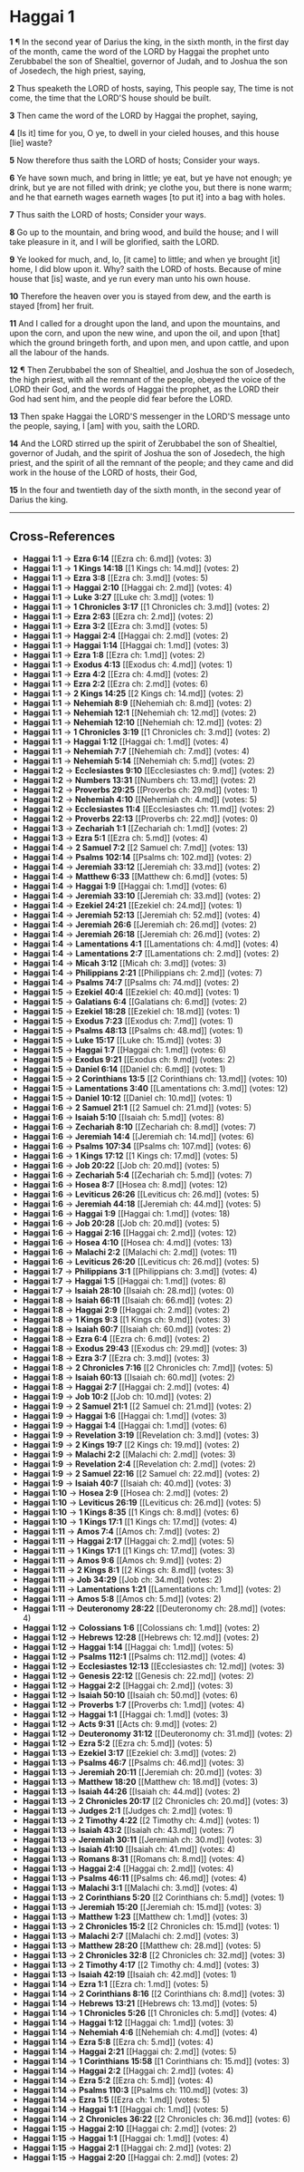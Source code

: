 # Haggai 1

**1** ¶ In the second year of Darius the king, in the sixth month, in the first day of the month, came the word of the LORD by Haggai the prophet unto Zerubbabel the son of Shealtiel, governor of Judah, and to Joshua the son of Josedech, the high priest, saying,

**2** Thus speaketh the LORD of hosts, saying, This people say, The time is not come, the time that the LORD'S house should be built.

**3** Then came the word of the LORD by Haggai the prophet, saying,

**4** [Is it] time for you, O ye, to dwell in your cieled houses, and this house [lie] waste?

**5** Now therefore thus saith the LORD of hosts; Consider your ways.

**6** Ye have sown much, and bring in little; ye eat, but ye have not enough; ye drink, but ye are not filled with drink; ye clothe you, but there is none warm; and he that earneth wages earneth wages [to put it] into a bag with holes.

**7** Thus saith the LORD of hosts; Consider your ways.

**8** Go up to the mountain, and bring wood, and build the house; and I will take pleasure in it, and I will be glorified, saith the LORD.

**9** Ye looked for much, and, lo, [it came] to little; and when ye brought [it] home, I did blow upon it. Why? saith the LORD of hosts. Because of mine house that [is] waste, and ye run every man unto his own house.

**10** Therefore the heaven over you is stayed from dew, and the earth is stayed [from] her fruit.

**11** And I called for a drought upon the land, and upon the mountains, and upon the corn, and upon the new wine, and upon the oil, and upon [that] which the ground bringeth forth, and upon men, and upon cattle, and upon all the labour of the hands.

**12** ¶ Then Zerubbabel the son of Shealtiel, and Joshua the son of Josedech, the high priest, with all the remnant of the people, obeyed the voice of the LORD their God, and the words of Haggai the prophet, as the LORD their God had sent him, and the people did fear before the LORD.

**13** Then spake Haggai the LORD'S messenger in the LORD'S message unto the people, saying, I [am] with you, saith the LORD.

**14** And the LORD stirred up the spirit of Zerubbabel the son of Shealtiel, governor of Judah, and the spirit of Joshua the son of Josedech, the high priest, and the spirit of all the remnant of the people; and they came and did work in the house of the LORD of hosts, their God,

**15** In the four and twentieth day of the sixth month, in the second year of Darius the king.

---

## Cross-References

- **Haggai 1:1** → **Ezra 6:14** [[Ezra ch: 6.md]] (votes: 3)
- **Haggai 1:1** → **1 Kings 14:18** [[1 Kings ch: 14.md]] (votes: 2)
- **Haggai 1:1** → **Ezra 3:8** [[Ezra ch: 3.md]] (votes: 5)
- **Haggai 1:1** → **Haggai 2:10** [[Haggai ch: 2.md]] (votes: 4)
- **Haggai 1:1** → **Luke 3:27** [[Luke ch: 3.md]] (votes: 1)
- **Haggai 1:1** → **1 Chronicles 3:17** [[1 Chronicles ch: 3.md]] (votes: 2)
- **Haggai 1:1** → **Ezra 2:63** [[Ezra ch: 2.md]] (votes: 2)
- **Haggai 1:1** → **Ezra 3:2** [[Ezra ch: 3.md]] (votes: 5)
- **Haggai 1:1** → **Haggai 2:4** [[Haggai ch: 2.md]] (votes: 2)
- **Haggai 1:1** → **Haggai 1:14** [[Haggai ch: 1.md]] (votes: 3)
- **Haggai 1:1** → **Ezra 1:8** [[Ezra ch: 1.md]] (votes: 2)
- **Haggai 1:1** → **Exodus 4:13** [[Exodus ch: 4.md]] (votes: 1)
- **Haggai 1:1** → **Ezra 4:2** [[Ezra ch: 4.md]] (votes: 2)
- **Haggai 1:1** → **Ezra 2:2** [[Ezra ch: 2.md]] (votes: 6)
- **Haggai 1:1** → **2 Kings 14:25** [[2 Kings ch: 14.md]] (votes: 2)
- **Haggai 1:1** → **Nehemiah 8:9** [[Nehemiah ch: 8.md]] (votes: 2)
- **Haggai 1:1** → **Nehemiah 12:1** [[Nehemiah ch: 12.md]] (votes: 2)
- **Haggai 1:1** → **Nehemiah 12:10** [[Nehemiah ch: 12.md]] (votes: 2)
- **Haggai 1:1** → **1 Chronicles 3:19** [[1 Chronicles ch: 3.md]] (votes: 2)
- **Haggai 1:1** → **Haggai 1:12** [[Haggai ch: 1.md]] (votes: 4)
- **Haggai 1:1** → **Nehemiah 7:7** [[Nehemiah ch: 7.md]] (votes: 4)
- **Haggai 1:1** → **Nehemiah 5:14** [[Nehemiah ch: 5.md]] (votes: 2)
- **Haggai 1:2** → **Ecclesiastes 9:10** [[Ecclesiastes ch: 9.md]] (votes: 2)
- **Haggai 1:2** → **Numbers 13:31** [[Numbers ch: 13.md]] (votes: 2)
- **Haggai 1:2** → **Proverbs 29:25** [[Proverbs ch: 29.md]] (votes: 1)
- **Haggai 1:2** → **Nehemiah 4:10** [[Nehemiah ch: 4.md]] (votes: 5)
- **Haggai 1:2** → **Ecclesiastes 11:4** [[Ecclesiastes ch: 11.md]] (votes: 2)
- **Haggai 1:2** → **Proverbs 22:13** [[Proverbs ch: 22.md]] (votes: 0)
- **Haggai 1:3** → **Zechariah 1:1** [[Zechariah ch: 1.md]] (votes: 2)
- **Haggai 1:3** → **Ezra 5:1** [[Ezra ch: 5.md]] (votes: 4)
- **Haggai 1:4** → **2 Samuel 7:2** [[2 Samuel ch: 7.md]] (votes: 13)
- **Haggai 1:4** → **Psalms 102:14** [[Psalms ch: 102.md]] (votes: 2)
- **Haggai 1:4** → **Jeremiah 33:12** [[Jeremiah ch: 33.md]] (votes: 2)
- **Haggai 1:4** → **Matthew 6:33** [[Matthew ch: 6.md]] (votes: 5)
- **Haggai 1:4** → **Haggai 1:9** [[Haggai ch: 1.md]] (votes: 6)
- **Haggai 1:4** → **Jeremiah 33:10** [[Jeremiah ch: 33.md]] (votes: 2)
- **Haggai 1:4** → **Ezekiel 24:21** [[Ezekiel ch: 24.md]] (votes: 1)
- **Haggai 1:4** → **Jeremiah 52:13** [[Jeremiah ch: 52.md]] (votes: 4)
- **Haggai 1:4** → **Jeremiah 26:6** [[Jeremiah ch: 26.md]] (votes: 2)
- **Haggai 1:4** → **Jeremiah 26:18** [[Jeremiah ch: 26.md]] (votes: 2)
- **Haggai 1:4** → **Lamentations 4:1** [[Lamentations ch: 4.md]] (votes: 4)
- **Haggai 1:4** → **Lamentations 2:7** [[Lamentations ch: 2.md]] (votes: 2)
- **Haggai 1:4** → **Micah 3:12** [[Micah ch: 3.md]] (votes: 3)
- **Haggai 1:4** → **Philippians 2:21** [[Philippians ch: 2.md]] (votes: 7)
- **Haggai 1:4** → **Psalms 74:7** [[Psalms ch: 74.md]] (votes: 2)
- **Haggai 1:5** → **Ezekiel 40:4** [[Ezekiel ch: 40.md]] (votes: 1)
- **Haggai 1:5** → **Galatians 6:4** [[Galatians ch: 6.md]] (votes: 2)
- **Haggai 1:5** → **Ezekiel 18:28** [[Ezekiel ch: 18.md]] (votes: 1)
- **Haggai 1:5** → **Exodus 7:23** [[Exodus ch: 7.md]] (votes: 1)
- **Haggai 1:5** → **Psalms 48:13** [[Psalms ch: 48.md]] (votes: 1)
- **Haggai 1:5** → **Luke 15:17** [[Luke ch: 15.md]] (votes: 3)
- **Haggai 1:5** → **Haggai 1:7** [[Haggai ch: 1.md]] (votes: 6)
- **Haggai 1:5** → **Exodus 9:21** [[Exodus ch: 9.md]] (votes: 2)
- **Haggai 1:5** → **Daniel 6:14** [[Daniel ch: 6.md]] (votes: 1)
- **Haggai 1:5** → **2 Corinthians 13:5** [[2 Corinthians ch: 13.md]] (votes: 10)
- **Haggai 1:5** → **Lamentations 3:40** [[Lamentations ch: 3.md]] (votes: 12)
- **Haggai 1:5** → **Daniel 10:12** [[Daniel ch: 10.md]] (votes: 1)
- **Haggai 1:6** → **2 Samuel 21:1** [[2 Samuel ch: 21.md]] (votes: 5)
- **Haggai 1:6** → **Isaiah 5:10** [[Isaiah ch: 5.md]] (votes: 8)
- **Haggai 1:6** → **Zechariah 8:10** [[Zechariah ch: 8.md]] (votes: 7)
- **Haggai 1:6** → **Jeremiah 14:4** [[Jeremiah ch: 14.md]] (votes: 6)
- **Haggai 1:6** → **Psalms 107:34** [[Psalms ch: 107.md]] (votes: 6)
- **Haggai 1:6** → **1 Kings 17:12** [[1 Kings ch: 17.md]] (votes: 5)
- **Haggai 1:6** → **Job 20:22** [[Job ch: 20.md]] (votes: 5)
- **Haggai 1:6** → **Zechariah 5:4** [[Zechariah ch: 5.md]] (votes: 7)
- **Haggai 1:6** → **Hosea 8:7** [[Hosea ch: 8.md]] (votes: 12)
- **Haggai 1:6** → **Leviticus 26:26** [[Leviticus ch: 26.md]] (votes: 5)
- **Haggai 1:6** → **Jeremiah 44:18** [[Jeremiah ch: 44.md]] (votes: 5)
- **Haggai 1:6** → **Haggai 1:9** [[Haggai ch: 1.md]] (votes: 18)
- **Haggai 1:6** → **Job 20:28** [[Job ch: 20.md]] (votes: 5)
- **Haggai 1:6** → **Haggai 2:16** [[Haggai ch: 2.md]] (votes: 12)
- **Haggai 1:6** → **Hosea 4:10** [[Hosea ch: 4.md]] (votes: 13)
- **Haggai 1:6** → **Malachi 2:2** [[Malachi ch: 2.md]] (votes: 11)
- **Haggai 1:6** → **Leviticus 26:20** [[Leviticus ch: 26.md]] (votes: 5)
- **Haggai 1:7** → **Philippians 3:1** [[Philippians ch: 3.md]] (votes: 4)
- **Haggai 1:7** → **Haggai 1:5** [[Haggai ch: 1.md]] (votes: 8)
- **Haggai 1:7** → **Isaiah 28:10** [[Isaiah ch: 28.md]] (votes: 0)
- **Haggai 1:8** → **Isaiah 66:11** [[Isaiah ch: 66.md]] (votes: 2)
- **Haggai 1:8** → **Haggai 2:9** [[Haggai ch: 2.md]] (votes: 2)
- **Haggai 1:8** → **1 Kings 9:3** [[1 Kings ch: 9.md]] (votes: 3)
- **Haggai 1:8** → **Isaiah 60:7** [[Isaiah ch: 60.md]] (votes: 2)
- **Haggai 1:8** → **Ezra 6:4** [[Ezra ch: 6.md]] (votes: 2)
- **Haggai 1:8** → **Exodus 29:43** [[Exodus ch: 29.md]] (votes: 3)
- **Haggai 1:8** → **Ezra 3:7** [[Ezra ch: 3.md]] (votes: 3)
- **Haggai 1:8** → **2 Chronicles 7:16** [[2 Chronicles ch: 7.md]] (votes: 5)
- **Haggai 1:8** → **Isaiah 60:13** [[Isaiah ch: 60.md]] (votes: 2)
- **Haggai 1:8** → **Haggai 2:7** [[Haggai ch: 2.md]] (votes: 4)
- **Haggai 1:9** → **Job 10:2** [[Job ch: 10.md]] (votes: 2)
- **Haggai 1:9** → **2 Samuel 21:1** [[2 Samuel ch: 21.md]] (votes: 2)
- **Haggai 1:9** → **Haggai 1:6** [[Haggai ch: 1.md]] (votes: 3)
- **Haggai 1:9** → **Haggai 1:4** [[Haggai ch: 1.md]] (votes: 6)
- **Haggai 1:9** → **Revelation 3:19** [[Revelation ch: 3.md]] (votes: 3)
- **Haggai 1:9** → **2 Kings 19:7** [[2 Kings ch: 19.md]] (votes: 2)
- **Haggai 1:9** → **Malachi 2:2** [[Malachi ch: 2.md]] (votes: 3)
- **Haggai 1:9** → **Revelation 2:4** [[Revelation ch: 2.md]] (votes: 2)
- **Haggai 1:9** → **2 Samuel 22:16** [[2 Samuel ch: 22.md]] (votes: 2)
- **Haggai 1:9** → **Isaiah 40:7** [[Isaiah ch: 40.md]] (votes: 3)
- **Haggai 1:10** → **Hosea 2:9** [[Hosea ch: 2.md]] (votes: 2)
- **Haggai 1:10** → **Leviticus 26:19** [[Leviticus ch: 26.md]] (votes: 5)
- **Haggai 1:10** → **1 Kings 8:35** [[1 Kings ch: 8.md]] (votes: 6)
- **Haggai 1:10** → **1 Kings 17:1** [[1 Kings ch: 17.md]] (votes: 4)
- **Haggai 1:11** → **Amos 7:4** [[Amos ch: 7.md]] (votes: 2)
- **Haggai 1:11** → **Haggai 2:17** [[Haggai ch: 2.md]] (votes: 5)
- **Haggai 1:11** → **1 Kings 17:1** [[1 Kings ch: 17.md]] (votes: 3)
- **Haggai 1:11** → **Amos 9:6** [[Amos ch: 9.md]] (votes: 2)
- **Haggai 1:11** → **2 Kings 8:1** [[2 Kings ch: 8.md]] (votes: 3)
- **Haggai 1:11** → **Job 34:29** [[Job ch: 34.md]] (votes: 2)
- **Haggai 1:11** → **Lamentations 1:21** [[Lamentations ch: 1.md]] (votes: 2)
- **Haggai 1:11** → **Amos 5:8** [[Amos ch: 5.md]] (votes: 2)
- **Haggai 1:11** → **Deuteronomy 28:22** [[Deuteronomy ch: 28.md]] (votes: 4)
- **Haggai 1:12** → **Colossians 1:6** [[Colossians ch: 1.md]] (votes: 2)
- **Haggai 1:12** → **Hebrews 12:28** [[Hebrews ch: 12.md]] (votes: 2)
- **Haggai 1:12** → **Haggai 1:14** [[Haggai ch: 1.md]] (votes: 5)
- **Haggai 1:12** → **Psalms 112:1** [[Psalms ch: 112.md]] (votes: 4)
- **Haggai 1:12** → **Ecclesiastes 12:13** [[Ecclesiastes ch: 12.md]] (votes: 3)
- **Haggai 1:12** → **Genesis 22:12** [[Genesis ch: 22.md]] (votes: 2)
- **Haggai 1:12** → **Haggai 2:2** [[Haggai ch: 2.md]] (votes: 3)
- **Haggai 1:12** → **Isaiah 50:10** [[Isaiah ch: 50.md]] (votes: 6)
- **Haggai 1:12** → **Proverbs 1:7** [[Proverbs ch: 1.md]] (votes: 4)
- **Haggai 1:12** → **Haggai 1:1** [[Haggai ch: 1.md]] (votes: 3)
- **Haggai 1:12** → **Acts 9:31** [[Acts ch: 9.md]] (votes: 2)
- **Haggai 1:12** → **Deuteronomy 31:12** [[Deuteronomy ch: 31.md]] (votes: 2)
- **Haggai 1:12** → **Ezra 5:2** [[Ezra ch: 5.md]] (votes: 5)
- **Haggai 1:13** → **Ezekiel 3:17** [[Ezekiel ch: 3.md]] (votes: 2)
- **Haggai 1:13** → **Psalms 46:7** [[Psalms ch: 46.md]] (votes: 3)
- **Haggai 1:13** → **Jeremiah 20:11** [[Jeremiah ch: 20.md]] (votes: 3)
- **Haggai 1:13** → **Matthew 18:20** [[Matthew ch: 18.md]] (votes: 3)
- **Haggai 1:13** → **Isaiah 44:26** [[Isaiah ch: 44.md]] (votes: 2)
- **Haggai 1:13** → **2 Chronicles 20:17** [[2 Chronicles ch: 20.md]] (votes: 3)
- **Haggai 1:13** → **Judges 2:1** [[Judges ch: 2.md]] (votes: 1)
- **Haggai 1:13** → **2 Timothy 4:22** [[2 Timothy ch: 4.md]] (votes: 1)
- **Haggai 1:13** → **Isaiah 43:2** [[Isaiah ch: 43.md]] (votes: 7)
- **Haggai 1:13** → **Jeremiah 30:11** [[Jeremiah ch: 30.md]] (votes: 3)
- **Haggai 1:13** → **Isaiah 41:10** [[Isaiah ch: 41.md]] (votes: 4)
- **Haggai 1:13** → **Romans 8:31** [[Romans ch: 8.md]] (votes: 4)
- **Haggai 1:13** → **Haggai 2:4** [[Haggai ch: 2.md]] (votes: 4)
- **Haggai 1:13** → **Psalms 46:11** [[Psalms ch: 46.md]] (votes: 4)
- **Haggai 1:13** → **Malachi 3:1** [[Malachi ch: 3.md]] (votes: 4)
- **Haggai 1:13** → **2 Corinthians 5:20** [[2 Corinthians ch: 5.md]] (votes: 1)
- **Haggai 1:13** → **Jeremiah 15:20** [[Jeremiah ch: 15.md]] (votes: 3)
- **Haggai 1:13** → **Matthew 1:23** [[Matthew ch: 1.md]] (votes: 3)
- **Haggai 1:13** → **2 Chronicles 15:2** [[2 Chronicles ch: 15.md]] (votes: 1)
- **Haggai 1:13** → **Malachi 2:7** [[Malachi ch: 2.md]] (votes: 3)
- **Haggai 1:13** → **Matthew 28:20** [[Matthew ch: 28.md]] (votes: 5)
- **Haggai 1:13** → **2 Chronicles 32:8** [[2 Chronicles ch: 32.md]] (votes: 3)
- **Haggai 1:13** → **2 Timothy 4:17** [[2 Timothy ch: 4.md]] (votes: 3)
- **Haggai 1:13** → **Isaiah 42:19** [[Isaiah ch: 42.md]] (votes: 1)
- **Haggai 1:14** → **Ezra 1:1** [[Ezra ch: 1.md]] (votes: 5)
- **Haggai 1:14** → **2 Corinthians 8:16** [[2 Corinthians ch: 8.md]] (votes: 3)
- **Haggai 1:14** → **Hebrews 13:21** [[Hebrews ch: 13.md]] (votes: 5)
- **Haggai 1:14** → **1 Chronicles 5:26** [[1 Chronicles ch: 5.md]] (votes: 4)
- **Haggai 1:14** → **Haggai 1:12** [[Haggai ch: 1.md]] (votes: 3)
- **Haggai 1:14** → **Nehemiah 4:6** [[Nehemiah ch: 4.md]] (votes: 4)
- **Haggai 1:14** → **Ezra 5:8** [[Ezra ch: 5.md]] (votes: 4)
- **Haggai 1:14** → **Haggai 2:21** [[Haggai ch: 2.md]] (votes: 5)
- **Haggai 1:14** → **1 Corinthians 15:58** [[1 Corinthians ch: 15.md]] (votes: 3)
- **Haggai 1:14** → **Haggai 2:2** [[Haggai ch: 2.md]] (votes: 4)
- **Haggai 1:14** → **Ezra 5:2** [[Ezra ch: 5.md]] (votes: 4)
- **Haggai 1:14** → **Psalms 110:3** [[Psalms ch: 110.md]] (votes: 3)
- **Haggai 1:14** → **Ezra 1:5** [[Ezra ch: 1.md]] (votes: 5)
- **Haggai 1:14** → **Haggai 1:1** [[Haggai ch: 1.md]] (votes: 5)
- **Haggai 1:14** → **2 Chronicles 36:22** [[2 Chronicles ch: 36.md]] (votes: 6)
- **Haggai 1:15** → **Haggai 2:10** [[Haggai ch: 2.md]] (votes: 2)
- **Haggai 1:15** → **Haggai 1:1** [[Haggai ch: 1.md]] (votes: 4)
- **Haggai 1:15** → **Haggai 2:1** [[Haggai ch: 2.md]] (votes: 2)
- **Haggai 1:15** → **Haggai 2:20** [[Haggai ch: 2.md]] (votes: 2)
